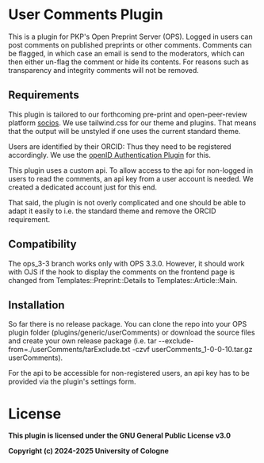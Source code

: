 # User Comments Plugin 

This is a plugin for PKP's Open Preprint Server (OPS). Logged in users can post comments on published preprints or other comments.
Comments can be flagged, in which case an email is send to the moderators, which can then either un-flag the comment or hide its contents. For reasons such as transparency and integrity comments will not be removed.


## Requirements

This plugin is tailored to our forthcoming pre-print and open-peer-review platform [socios](https://socios.review). We use tailwind.css for our theme and plugins. That means that the output will be unstyled if one uses the current standard theme.

Users are identified by their ORCID: Thus they need to be registered accordingly. We use the [openID Authentication Plugin](https://github.com/leibniz-psychology/openid) for this.

This plugin uses a custom api. To allow access to the api for non-logged in users to read the comments, an api key from a user account is needed. We created a dedicated account just for this end.  

That said, the plugin is not overly complicated and one should be able to adapt it easily to i.e. the standard theme and remove the ORCID requirement.

## Compatibility

The ops_3-3 branch works only with OPS 3.3.0. However, it should work with OJS if the hook to display the comments on the frontend page is changed from Templates::Preprint::Details to Templates::Article::Main.

## Installation

So far there is no release package. You can clone the repo into your OPS plugin folder (plugins/generic/userComments) or download the source files and create your own release package (i.e. tar --exclude-from=./userComments/tarExclude.txt -czvf userComments_1-0-0-10.tar.gz userComments). 

For the api to be accessible for non-registered users, an api key has to be provided via the plugin's settings form.

# License
__This plugin is licensed under the GNU General Public License v3.0__

__Copyright (c) 2024-2025 University of Cologne__
